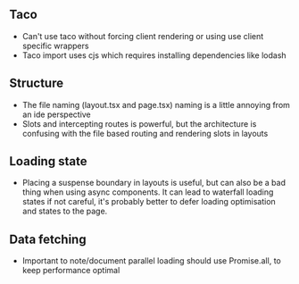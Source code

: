 ## Taco

-   Can't use taco without forcing client rendering or using use client specific wrappers
-   Taco import uses cjs which requires installing dependencies like lodash

## Structure

-   The file naming (layout.tsx and page.tsx) naming is a little annoying from an ide perspective
-   Slots and intercepting routes is powerful, but the architecture is confusing with the file based routing and rendering slots in layouts

## Loading state

-   Placing a suspense boundary in layouts is useful, but can also be a bad thing when using async components. It can lead to waterfall loading states if not careful, it's probably better to defer loading optimisation and states to the page.

## Data fetching

-   Important to note/document parallel loading should use Promise.all, to keep performance optimal
